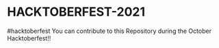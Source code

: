 # HACKTOBERFEST-2021
#hacktoberfest
You can contribute to this Repository during the October Hacktoberfest!!
